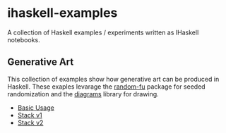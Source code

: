 # ihaskell-examples

A collection of Haskell examples / experiments written as IHaskell notebooks.

## Generative Art

This collection of examples show how generative art can be produced in Haskell. These exaples levarage the [random-fu](http://hackage.haskell.org/package/random-fu) package for seeded randomization and the [diagrams](https://archives.haskell.org/projects.haskell.org/diagrams/doc/quickstart.html) library for drawing.

* [Basic Usage](genart/basic_usage.ipynb) 
* [Stack v1](genart/stack_v1.ipynb) 
* [Stack v2](genart/stack_v2.ipynb) 

